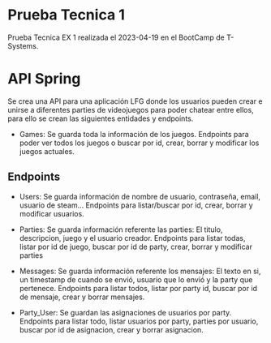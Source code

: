 # Prueba Tecnica 1
Prueba Tecnica EX 1 realizada el 2023-04-19 en el BootCamp de T-Systems.

# API Spring

Se crea una API para una aplicación LFG donde los usuarios pueden crear e unirse a diferentes parties de videojuegos para poder chatear entre ellos, para ello se crean las siguientes entidades y endpoints.

- Games: Se guarda toda la información de los juegos. Endpoints para poder ver todos los juegos o buscar por id, crear, borrar y modificar los juegos actuales.

## Endpoints


- Users: Se guarda información de nombre de usuario, contraseña, email, usuario de steam... Endpoints para listar/buscar por id, crear, borrar y modificar usuarios.

- Parties: Se guarda información referente las parties: El titulo, descripcion, juego y el usuario creador. Endpoints para listar todas, listar por id de juego, buscar por id de party, crear, borrar y modificar parties

- Messages: Se guarda información referente los mensajes: El texto en si, un timestamp de cuando se envió, usuario que lo envió y la party que pertenece. Endpoints para listar todos, listar por party id, buscar por id de mensaje, crear y borrar mensajes.

- Party_User: Se guardan las asignaciones de usuarios por party. Endpoints para listar todo, listar usuarios por party, parties por usuario, buscar por id de asignacion, crear y borrar asignacion.
